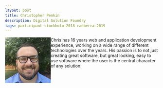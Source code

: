 ```yaml
---
layout: post
title: Christopher Penkin
description: Digital Solution Foundry
tags: participant stockholm-2018 canberra-2019
---
```

<img align="left" width="150" height="150" src="/events/2018-04-stockholm/people/penkin_christopher.jpg" alt="Christopher Penkin"/>Chris has 16 years web and application development experience, working on a wide range of different technologies over the years. His passion is to not just creating great software, but great looking, easy to use software where the user is the central character of any solution.